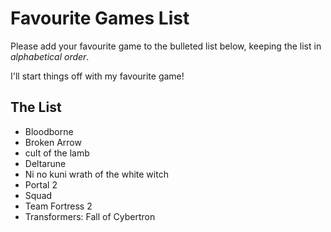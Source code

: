 # Favourite Games List

Please add your favourite game to the bulleted list below, keeping the list in *alphabetical order*.

I'll start things off with my favourite game!

## The List

* Bloodborne
* Broken Arrow
* cult of the lamb
* Deltarune
* Ni no kuni wrath of the white witch
* Portal 2
* Squad
* Team Fortress 2
* Transformers: Fall of Cybertron
